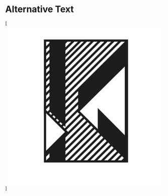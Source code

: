 # Alternative Text     
   [![a dropcap letter K on a hatched background with it's lines separated at their meeting point](k-dropcap-polivka.jpg)]
